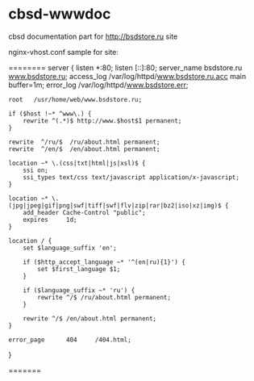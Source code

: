 cbsd-wwwdoc
===========

cbsd documentation part for http://bsdstore.ru site

nginx-vhost.conf sample for site:

========
server {
	listen       *:80;
	listen      [::]:80;
	server_name  bsdstore.ru www.bsdstore.ru;
	access_log /var/log/httpd/www.bsdstore.ru.acc main buffer=1m;
	error_log /var/log/httpd/www.bsdstore.err;

	root   /usr/home/web/www.bsdstore.ru;

	if ($host !~* ^www\.) {
		rewrite ^(.*)$ http://www.$host$1 permanent;
	}

	rewrite  ^/ru/$  /ru/about.html permanent;
	rewrite  ^/en/$  /en/about.html permanent;

	location ~* \.(css|txt|html|js|xsl)$ {
		ssi on;
		ssi_types text/css text/javascript application/x-javascript;
	}

	location ~* \.(jpg|jpeg|gif|png|swf|tiff|swf|flv|zip|rar|bz2|iso|xz|img)$ {
		add_header Cache-Control "public";
		expires     1d;
	}

	location / {
		set $language_suffix 'en';
		
		if ($http_accept_language ~* '^(en|ru){1}') {
			set $first_language $1;
		}
		
		if ($language_suffix ~* 'ru') {
			rewrite ^/$ /ru/about.html permanent;
		}
		
		rewrite ^/$ /en/about.html permanent;
	}

	error_page      404     /404.html;
}

=======
